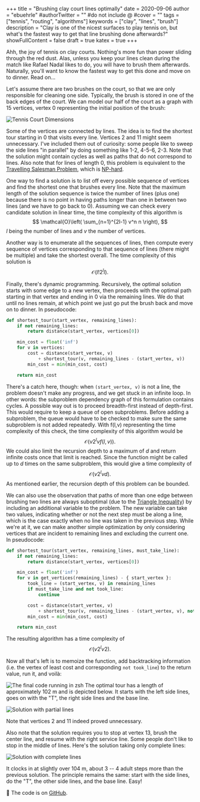 +++
title = "Brushing clay court lines optimally"
date = 2020-09-06
author = "ebuehrle"
#authorTwitter = "" #do not include @
#cover = ""
tags = ["tennis", "routing", "algorithms"]
keywords = ["clay", "lines", "brush"]
description = "Clay is one of the nicest surfaces to play tennis on, but what's the fastest way to get that line brushing done afterwards?"
showFullContent = false
draft = true
katex = true
+++

Ahh, the joy of tennis on clay courts. Nothing's more fun than power sliding through the red dust. Alas, unless you keep your lines clean during the match like Rafael Nadal likes to do, you will have to brush them afterwards. Naturally, you'll want to know the fastest way to get this done and move on to dinner. Read on...

Let's assume there are two brushes on the court, so that we are only responsible for cleaning one side. Typically, the brush is stored in one of the back edges of the court. We can model our half of the court as a graph with 15 vertices, vertex 0 representing the initial position of the brush:

![Tennis Court Dimensions](tennis-lines-dimensions.svg)

Some of the vertices are connected by lines. The idea is to find the shortest tour starting in 0 that visits every line. Vertices 2 and 11 might seem unnecessary. I've included them out of curiosity: some people like to sweep the side lines "in parallel" by doing something like 1-2, 4-5-6, 2-3. Note that the solution might contain cycles as well as paths that do not correspond to lines. Also note that for lines of length 0, this problem is equivalent to the [Travelling Salesman Problem](https://en.wikipedia.org/wiki/Travelling_salesman_problem), which is [NP-hard](https://en.wikipedia.org/wiki/NP-hardness).

One way to find a solution is to list off every possible sequence of vertices and find the shortest one that brushes every line. Note that the maximum length of the solution sequence is twice the number of lines (plus one) because there is no point in having paths longer than one in between two lines (and we have to go back to 0). Assuming we can check every candidate solution in linear time, the time complexity of this algorithm is
$$ \mathcal{O}\left( \sum_{n=1}^{2l-1} v^n n \right), $$
*l* being the number of lines and *v* the number of vertices.

Another way is to enumerate all the sequences of lines, then compute every sequence of vertices corresponding to that sequence of lines (there might be multiple) and take the shortest overall. The time complexity of this solution is $$ \mathcal{O}\left( l!2^ll \right). $$

Finally, there's dynamic programming. Recursively, the optimal solution starts with some edge to a new vertex, then proceeds with the optimal path starting in that vertex and ending in 0 via the remaining lines. We do that until no lines remain, at which point we just go put the brush back and move on to dinner. In pseudocode:

```python
def shortest_tour(start_vertex, remaining_lines):
    if not remaining_lines:
        return distance(start_vertex, vertices[0])

    min_cost = float('inf')
    for v in vertices:
        cost = distance(start_vertex, v)
            + shortest_tour(v, remaining_lines - (start_vertex, v))
        min_cost = min(min_cost, cost)

    return min_cost
```

There's a catch here, though: when `(start_vertex, v)` is not a line, the problem doesn't make any progress, and we get stuck in an infinite loop. In other words: the subproblem dependency graph of this formulation contains cycles. A possible way out is to proceed breadth-first instead of depth-first. This would require to keep a queue of open subproblems. Before adding a subproblem, the queue would have to be checked to make sure the same subproblem is not added repeatedly. With f(l,v) representing the time complexity of this check, the time complexity of this algorithm would be $$ \mathcal{O}\left( v2^lvf(l,v) \right). $$ We could also limit the recursion depth to a maximum of *d* and return infinite costs once that limit is reached. Since the function might be called up to *d* times on the same subproblem, this would give a time complexity of $$ \mathcal{O}\left( v2^lvd \right). $$ As mentioned earlier, the recursion depth of this problem can be bounded.

We can also use the observation that paths of more than one edge between brushing two lines are always suboptimal (due to the [Triangle Inequality](https://en.wikipedia.org/wiki/Triangle_inequality)) by including an additional variable to the problem. The new variable can take two values, indicating whether or not the next step must be along a line, which is the case exactly when no line was taken in the previous step. While we're at it, we can make another simple optimization by only considering vertices that are incident to remaining lines and excluding the current one. In pseudocode:

```python
def shortest_tour(start_vertex, remaining_lines, must_take_line):
    if not remaining_lines:
        return distance(start_vertex, vertices[0])

    min_cost = float('inf')
    for v in get_vertices(remaining_lines) - { start_vertex }:
        took_line = (start_vertex, v) in remaining_lines
        if must_take_line and not took_line:
            continue

        cost = distance(start_vertex, v)
            + shortest_tour(v, remaining_lines - (start_vertex, v), not took_line)
        min_cost = min(min_cost, cost)

    return min_cost
```

The resulting algorithm has a time complexity of $$ \mathcal{O}\left( v2^lv2 \right). $$

Now all that's left is to memoize the function, add backtracking information (i.e. the vertex of least cost and corresponding `not took_line`) to the return value, run it, and voilà:

![The final code running in zsh](tennis-lines-zsh.png)
The optimal tour has a length of approximately 102 m and is depicted below. It starts with the left side lines, goes on with the "T", the right side lines and the base line.

![Solution with partial lines](tennis-lines-partial.svg)

Note that vertices 2 and 11 indeed proved unnecessary.

Also note that the solution requires you to stop at vertex 13, brush the center line, and resume with the right service line. Some people don't like to stop in the middle of lines. Here's the solution taking only complete lines:

![Solution with complete lines](tennis-lines-full.svg)

It clocks in at slightly over 104 m, about 3 -- 4 adult steps more than the previous solution. The principle remains the same: start with the side lines, do the "T", the other side lines, and the base line. Easy!

:tennis: The code is on [GitHub](https://github.com/ebuehrle/tennis-lines).
